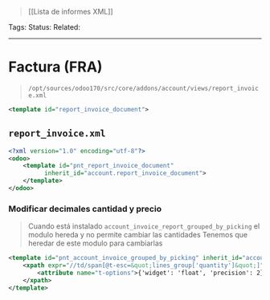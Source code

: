 > [[Lista de informes XML]]

Tags: 
Status: 
Related: 

___

# Factura (FRA)

> `/opt/sources/odoo170/src/core/addons/account/views/report_invoice.xml`

```xml
<template id="report_invoice_document">
```
## `report_invoice.xml`
```xml
<?xml version="1.0" encoding="utf-8"?>  
<odoo>  
    <template id="pnt_report_invoice_document"
		  inherit_id="account.report_invoice_document">
    </template>
</odoo>
```

### Modificar decimales cantidad y precio
> Cuando está instalado `account_invoice_report_grouped_by_picking` el modulo hereda y no permite cambiar las cantidades
> Tenemos que heredar de este modulo para cambiarlas



```xml
<template id="pnt_account_invoice_grouped_by_picking" inherit_id="account_invoice_report_grouped_by_picking.report_invoice_document">  
    <xpath expr="//td/span[@t-esc=&quot;lines_group['quantity']&quot;]" position="attributes">  
        <attribute name="t-options">{'widget': 'float', 'precision': 2}</attribute>  
    </xpath>  
</template>
```